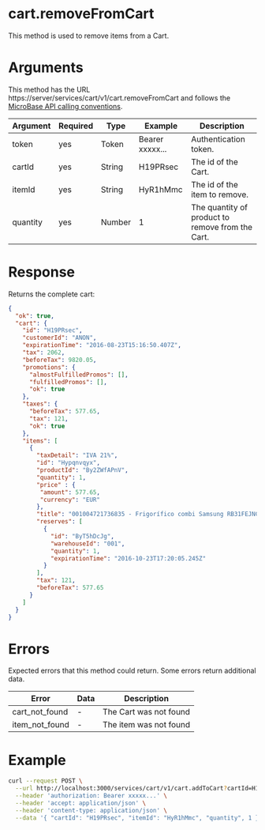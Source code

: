 # cart.removeFromCart

This method is used to remove items from a Cart.

# Arguments

This method has the URL https://server/services/cart/v1/cart.removeFromCart and
follows the [MicroBase API calling conventions](../calling-conventions.html).

Argument | Required | Type | Example | Description
---------|----------|------|---------|------------
token    | yes | Token  | Bearer xxxxx... | Authentication token.
cartId   | yes | String | H19PRsec        | The id of the Cart.
itemId   | yes | String | HyR1hMmc        | The id of the item to remove.
quantity | yes | Number | 1               | The quantity of product to remove from the Cart.

# Response

Returns the complete cart:

```json
{
  "ok": true,
  "cart": {
    "id": "H19PRsec",
    "customerId": "ANON",
    "expirationTime": "2016-08-23T15:16:50.407Z",
    "tax": 2062,
    "beforeTax": 9820.05,
    "promotions": {
      "almostFulfilledPromos": [],
      "fulfilledPromos": [],
      "ok": true
    },
    "taxes": {
      "beforeTax": 577.65,
      "tax": 121,
      "ok": true
    },
    "items": [
      {
        "taxDetail": "IVA 21%",
        "id": "Hypqnvqyx",
        "productId": "By2ZWfAPnV",
        "quantity": 1,
        "price" : {
         "amount": 577.65,
         "currency": "EUR"
        },
        "title": "001004721736835 - Frigorífico combi Samsung RB31FEJNCSS/EF No Frost (Samsung)",
        "reserves": [
          {
            "id": "ByT5hDcJg",
            "warehouseId": "001",
            "quantity": 1,
            "expirationTime": "2016-10-23T17:20:05.245Z"
          }
        ],
        "tax": 121,
        "beforeTax": 577.65
      }
    ]
  }
}
```

# Errors

Expected errors that this method could return. Some errors return additional data.

Error | Data | Description
------|------|------------
cart_not_found | - | The Cart was not found
item_not_found | - | The item was not found

# Example

```bash
curl --request POST \
  --url http://localhost:3000/services/cart/v1/cart.addToCart?cartId=H19PRsec \
  --header 'authorization: Bearer xxxxx...' \
  --header 'accept: application/json' \
  --header 'content-type: application/json' \
  --data '{ "cartId": "H19PRsec", "itemId": "HyR1hMmc", "quantity", 1 }'
```